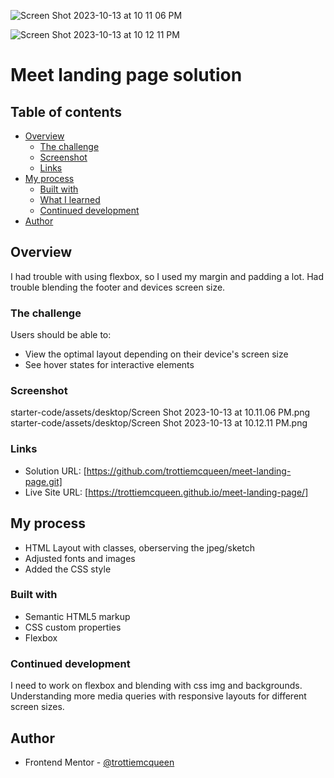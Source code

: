 

![Screen Shot 2023-10-13 at 10 11 06 PM](https://github.com/trottiemcqueen/meet-landing-page/assets/123763473/a8c0fad3-1b71-4598-8a37-f1ec38e61fe2)

![Screen Shot 2023-10-13 at 10 12 11 PM](https://github.com/trottiemcqueen/meet-landing-page/assets/123763473/23fbd9f1-29b2-4973-8d65-e11be7fcd9a2)



# Meet landing page solution


## Table of contents

- [Overview](#overview)
  - [The challenge](#the-challenge)
  - [Screenshot](#screenshot)
  - [Links](#links)
- [My process](#my-process)
  - [Built with](#built-with)
  - [What I learned](#what-i-learned)
  - [Continued development](#continued-development)
- [Author](#author)



## Overview
  I had trouble with using flexbox, so I used my margin and padding a lot. Had trouble blending the footer and devices screen
  size. 
### The challenge

Users should be able to:

- View the optimal layout depending on their device's screen size
- See hover states for interactive elements

### Screenshot


starter-code/assets/desktop/Screen Shot 2023-10-13 at 10.11.06 PM.png
starter-code/assets/desktop/Screen Shot 2023-10-13 at 10.12.11 PM.png

### Links

- Solution URL: [https://github.com/trottiemcqueen/meet-landing-page.git]
- Live Site URL: [https://trottiemcqueen.github.io/meet-landing-page/]

## My process
- HTML Layout with classes, oberserving the jpeg/sketch
- Adjusted fonts and images
- Added the CSS style
### Built with

- Semantic HTML5 markup
- CSS custom properties
- Flexbox


### Continued development

I need to work on flexbox and blending with css img and backgrounds. Understanding more media queries with responsive layouts for different screen sizes.


## Author


- Frontend Mentor - [@trottiemcqueen](https://www.frontendmentor.io/profile/trottiemcqueen)



